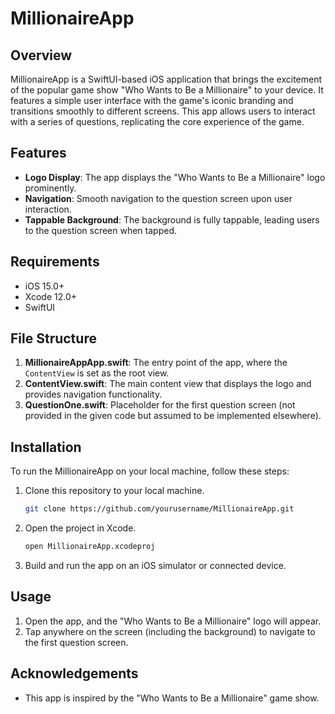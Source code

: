 # MillionaireApp

## Overview

MillionaireApp is a SwiftUI-based iOS application that brings the excitement of the popular game show "Who Wants to Be a Millionaire" to your device. It features a simple user interface with the game's iconic branding and transitions smoothly to different screens. This app allows users to interact with a series of questions, replicating the core experience of the game.

## Features

- **Logo Display**: The app displays the "Who Wants to Be a Millionaire" logo prominently.
- **Navigation**: Smooth navigation to the question screen upon user interaction.
- **Tappable Background**: The background is fully tappable, leading users to the question screen when tapped.

## Requirements

- iOS 15.0+
- Xcode 12.0+
- SwiftUI

## File Structure

1. **MillionaireAppApp.swift**: The entry point of the app, where the `ContentView` is set as the root view.
2. **ContentView.swift**: The main content view that displays the logo and provides navigation functionality.
3. **QuestionOne.swift**: Placeholder for the first question screen (not provided in the given code but assumed to be implemented elsewhere).

## Installation

To run the MillionaireApp on your local machine, follow these steps:

1. Clone this repository to your local machine.
   ```bash
   git clone https://github.com/yourusername/MillionaireApp.git
   ```

2. Open the project in Xcode.
   ```bash
   open MillionaireApp.xcodeproj
   ```

3. Build and run the app on an iOS simulator or connected device.

## Usage

1. Open the app, and the "Who Wants to Be a Millionaire" logo will appear.
2. Tap anywhere on the screen (including the background) to navigate to the first question screen.

## Acknowledgements

- This app is inspired by the "Who Wants to Be a Millionaire" game show.

